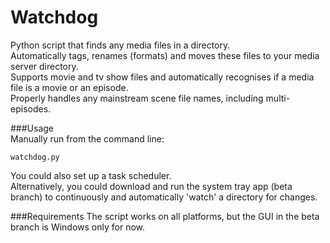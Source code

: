 # Watchdog
Python script that finds any media files in a directory.<br>
Automatically tags, renames (formats) and moves these files to your media server directory.<br>
Supports movie and tv show files and automatically recognises if a media file is a movie or an episode.<br>
Properly handles any mainstream scene file names, including multi-episodes.

###Usage  
Manually run from the command line:

    watchdog.py

You could also set up a task scheduler.<br>
Alternatively, you could download and run the system tray app (beta branch) to continuously and automatically 'watch' a directory for changes.<br>

###Requirements
The script works on all platforms, but the GUI in the beta branch is Windows only for now.
